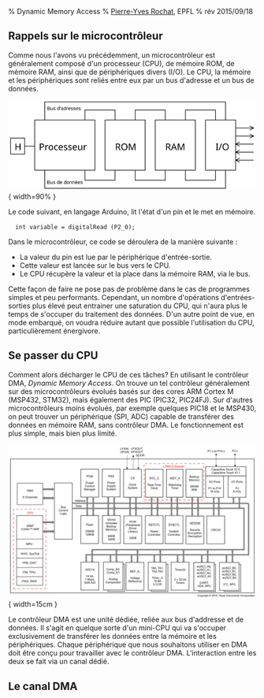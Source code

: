 % Dynamic Memory Access
% [Pierre-Yves Rochat](mailto:pyr@pyr.ch), EPFL
% rév 2015/09/18


## Rappels sur le microcontrôleur ##

Comme nous l'avons vu précédemment, un microcontrôleur est généralement composé d'un processeur (CPU), de mémoire ROM, de mémoire RAM, ainsi que de périphériques divers (I/O).
Le CPU, la mémoire et les périphériques sont reliés entre eux par un bus d'adresse et un bus de données.

![Architecture d’un système informatique](images/architecture-sys-info.svg "Architecture d’un système informatique"){ width=90% }

Le code suivant, en langage Arduino, lit l'état d'un pin et le met en mémoire.

~~~~~~~ { .c .numberLines startFrom="1" }
  int variable = digitalRead (P2_0);
~~~~~~~

Dans le microcontrôleur, ce code se déroulera de la manière suivante :

- La valeur du pin est lue par le périphérique d'entrée-sortie.
- Cette valeur est lancée sur le bus vers le CPU.
- Le CPU récupère la valeur et la place dans la mémoire RAM, via le bus.

Cette façon de faire ne pose pas de problème dans le cas de programmes simples et peu performants. Cependant, un nombre d'opérations d'entrées-sorties plus élevé peut entrainer une saturation du CPU, qui n'aura plus le temps de s'occuper du traitement des données. D'un autre point de vue, en mode embarqué, on voudra réduire autant que possible l'utilisation du CPU, particulièrement énergivore.



## Se passer du CPU ##

Comment alors décharger le CPU de ces tâches? En utilisant le contrôleur DMA, *Dynamic Memory Access*. On trouve un tel contrôleur généralement sur des microcontrôleurs évolués basés sur des cores ARM Cortex M (MSP432, STM32), mais également des PIC (PIC32, PIC24FJ).
Sur d'autres microcontrôleurs moins évolués, par exemple quelques PIC18 et le MSP430, on peut trouver un périphérique (SPI, ADC) capable de transférer des données en mémoire RAM, sans contrôleur DMA. Le fonctionnement est plus simple, mais bien plus limité.

![Vue MSP432](images/map_msp432.png "Vue MSP432"){ width=15cm }

Le contrôleur DMA est une unité dédiée, reliée aux bus d'addresse et de données. Il s'agit en quelque sorte d'un mini-CPU qui va s'occuper exclusivement de transférer les données entre la mémoire et les périphériques.
Chaque périphérique que nous souhaitons utiliser en DMA doit être conçu pour travailler avec le contrôleur DMA. L'interaction entre les deux se fait via un canal dédié.



## Le canal DMA ##